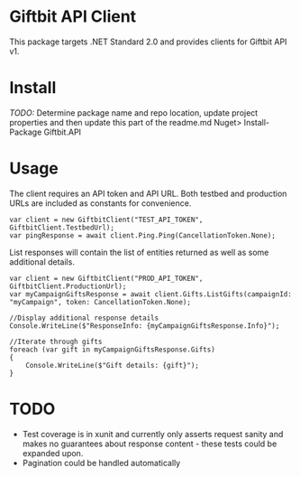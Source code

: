 # Giftbit API Client
This package targets .NET Standard 2.0 and provides clients for Giftbit API v1.

# Install
*TODO:* Determine package name and repo location, update project properties and then update this part of the readme.md
Nuget> Install-Package Giftbit.API

# Usage
The client requires an API token and API URL. Both testbed and production URLs are included as constants for convenience.

```
var client = new GiftbitClient("TEST_API_TOKEN", GiftbitClient.TestbedUrl);
var pingResponse = await client.Ping.Ping(CancellationToken.None);
```

List responses will contain the list of entities returned as well as some additional details.
```
var client = new GiftbitClient("PROD_API_TOKEN", GiftbitClient.ProductionUrl);
var myCampaignGiftsResponse = await client.Gifts.ListGifts(campaignId: "myCampaign", token: CancellationToken.None);

//Display additional response details
Console.WriteLine($"ResponseInfo: {myCampaignGiftsResponse.Info}");

//Iterate through gifts
foreach (var gift in myCampaignGiftsResponse.Gifts) 
{
    Console.WriteLine($"Gift details: {gift}");
}
```

# TODO

* Test coverage is in xunit and currently only asserts request sanity and makes no guarantees about response content - these tests could be expanded upon. 
* Pagination could be handled automatically
